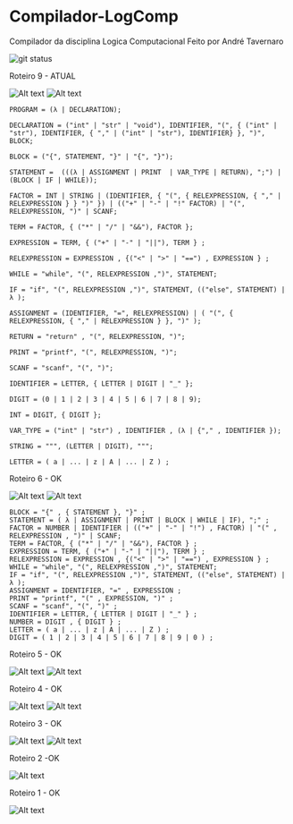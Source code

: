 # Compilador-LogComp

Compilador da disciplina Logica Computacional
Feito por André Tavernaro

![git status](http://3.129.230.99/svg/roguetaver/Compilador-LogComp/)

Roteiro 9 - ATUAL

![Alt text](diagrama-roteiro9.jpg?raw=true "Diagrama Sintático Roteiro 9")
![Alt text](diagrama-roteiro9-2.jpg?raw=true "Diagrama Sintático Roteiro 9")

```
PROGRAM = (λ | DECLARATION);

DECLARATION = ("int" | "str" | "void"), IDENTIFIER, "(", { ("int" | "str"), IDENTIFIER, { "," | ("int" | "str"), IDENTIFIER} }, ")", BLOCK;

BLOCK = ("{", STATEMENT, "}" | "{", "}");

STATEMENT =  (((λ | ASSIGNMENT | PRINT  | VAR_TYPE | RETURN), ";") | (BLOCK | IF | WHILE));

FACTOR = INT | STRING | (IDENTIFIER, { "(", { RELEXPRESSION, { "," | RELEXPRESSION } } ")" }) | (("+" | "-" | "!" FACTOR) | "(", RELEXPRESSION, ")" | SCANF;

TERM = FACTOR, { ("*" | "/" | "&&"), FACTOR };

EXPRESSION = TERM, { ("+" | "-" | "||"), TERM } ;

RELEXPRESSION = EXPRESSION , {("<" | ">" | "==") , EXPRESSION } ;

WHILE = "while", "(", RELEXPRESSION ,")", STATEMENT;

IF = "if", "(", RELEXPRESSION ,")", STATEMENT, (("else", STATEMENT) | λ );

ASSIGNMENT = (IDENTIFIER, "=", RELEXPRESSION) | ( "(", { RELEXPRESSION, { "," | RELEXPRESSION } }, ")" );

RETURN = "return" , "(", RELEXPRESSION, ")";

PRINT = "printf", "(", RELEXPRESSION, ")";

SCANF = "scanf", "(", ")";

IDENTIFIER = LETTER, { LETTER | DIGIT | "_" };

DIGIT = (0 | 1 | 2 | 3 | 4 | 5 | 6 | 7 | 8 | 9);

INT = DIGIT, { DIGIT };

VAR_TYPE = ("int" | "str") , IDENTIFIER , (λ | {"," , IDENTIFIER });

STRING = """, (LETTER | DIGIT), """;

LETTER = ( a | ... | z | A | ... | Z ) ;
```

Roteiro 6 - OK

![Alt text](diagrama-roteiro6.jpeg?raw=true "Diagrama Sintático Roteiro 6")
![Alt text](diagrama-roteiro6-2.jpeg?raw=true "Diagrama Sintático Roteiro 6")

```
BLOCK = "{" , { STATEMENT }, "}" ;
STATEMENT = ( λ | ASSIGNMENT | PRINT | BLOCK | WHILE | IF), ";" ;
FACTOR = NUMBER | IDENTIFIER | (("+" | "-" | "!") , FACTOR) | "(" , RELEXPRESSION , ")" | SCANF;
TERM = FACTOR, { ("*" | "/" | "&&"), FACTOR } ;
EXPRESSION = TERM, { ("+" | "-" | "||"), TERM } ;
RELEXPRESSION = EXPRESSION , {("<" | ">" | "==") , EXPRESSION } ;
WHILE = "while", "(", RELEXPRESSION ,")", STATEMENT;
IF = "if", "(", RELEXPRESSION ,")", STATEMENT, (("else", STATEMENT) | λ );
ASSIGNMENT = IDENTIFIER, "=" , EXPRESSION ;
PRINT = "printf", "(" , EXPRESSION, ")" ;
SCANF = "scanf", "(", ")" ;
IDENTIFIER = LETTER, { LETTER | DIGIT | "_" } ;
NUMBER = DIGIT , { DIGIT } ;
LETTER = ( a | ... | z | A | ... | Z ) ;
DIGIT = ( 1 | 2 | 3 | 4 | 5 | 6 | 7 | 8 | 9 | 0 ) ;
```

Roteiro 5 - OK

![Alt text](diagrama-roteiro5.png?raw=true "Diagrama Sintático Roteiro 5 (OK)")
![Alt text](EBNF-roteiro5.png?raw=true "EBNF Roteiro 5 (OK)")

Roteiro 4 - OK

![Alt text](diagrama-roteiro3.png?raw=true "Diagrama Sintático Roteiro 4 (OK)")
![Alt text](EBNF-roteiro3.png?raw=true "EBNF Roteiro 4 (OK)")

Roteiro 3 - OK

![Alt text](diagrama-roteiro3.png?raw=true "Diagrama Sintático Roteiro 3")
![Alt text](EBNF-roteiro3.png?raw=true "EBNF Roteiro 3")

Roteiro 2 -OK

![Alt text](diagrama-roteiro2.png?raw=true "Diagrama Sintático Roteiro 2")

Roteiro 1 - OK

![Alt text](diagrama-roteiro1.png?raw=true "Diagrama Sintático Roteiro 1")
